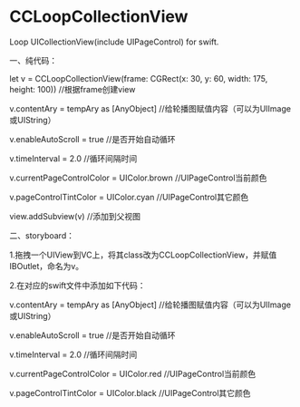 # CCLoopCollectionView
Loop UICollectionView(include UIPageControl) for swift.

一、纯代码：

let v = CCLoopCollectionView(frame: CGRect(x: 30, y: 60, width: 175, height: 100))   //根据frame创建view

v.contentAry = tempAry as [AnyObject]   //给轮播图赋值内容（可以为UIImage或UIString）

v.enableAutoScroll = true   //是否开始自动循环

v.timeInterval = 2.0   //循环间隔时间

v.currentPageControlColor = UIColor.brown   //UIPageControl当前颜色

v.pageControlTintColor = UIColor.cyan   //UIPageControl其它颜色

view.addSubview(v)   //添加到父视图




二、storyboard：

1.拖拽一个UIView到VC上，将其class改为CCLoopCollectionView，并赋值IBOutlet，命名为v。

2.在对应的swift文件中添加如下代码：


v.contentAry = tempAry as [AnyObject]   //给轮播图赋值内容（可以为UIImage或UIString）

v.enableAutoScroll = true   //是否开始自动循环

v.timeInterval = 2.0   //循环间隔时间

v.currentPageControlColor = UIColor.red   //UIPageControl当前颜色

v.pageControlTintColor = UIColor.black   //UIPageControl其它颜色


